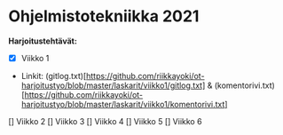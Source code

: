 # Ohjelmistotekniikka 2021

**Harjoitustehtävät:**

- [x] Viikko 1 

- Linkit: (gitlog.txt)[https://github.com/riikkayoki/ot-harjoitustyo/blob/master/laskarit/viikko1/gitlog.txt] & (komentorivi.txt)[https://github.com/riikkayoki/ot-harjoitustyo/blob/master/laskarit/viikko1/komentorivi.txt]

 [] Viikko 2
 [] Viikko 3
 [] Viikko 4
 [] Viikko 5 
 [] Viikko 6
